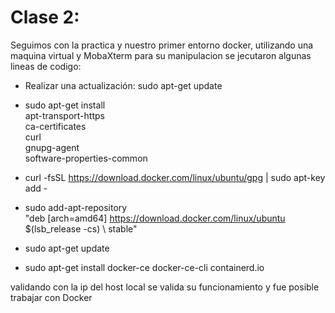 # Clase 2:
Seguimos con la practica y nuestro primer entorno docker, utilizando una maquina virtual y MobaXterm para su manipulacion se jecutaron algunas lineas de codigo:


* Realizar una actualización:
    sudo apt-get update
    
* sudo apt-get install \
apt-transport-https \
ca-certificates \
curl \
gnupg-agent \
software-properties-common

* curl -fsSL https://download.docker.com/linux/ubuntu/gpg | sudo apt-key add -

* sudo add-apt-repository \
"deb [arch=amd64] https://download.docker.com/linux/ubuntu \
$(lsb_release -cs) \ stable"

* sudo apt-get update

* sudo apt-get install docker-ce docker-ce-cli containerd.io

validando con la ip del host local se valida su funcionamiento y fue posible trabajar con Docker




